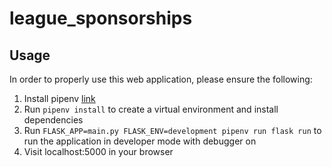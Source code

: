 # league_sponsorships

## Usage

In order to properly use this web application, please ensure the following:
1. Install pipenv [link](https://pipenv.readthedocs.io/en/latest/)
2. Run `pipenv install` to create a virtual environment and install dependencies
3. Run `FLASK_APP=main.py FLASK_ENV=development pipenv run flask run` to run the application in developer mode with debugger on
4. Visit localhost:5000 in your browser
